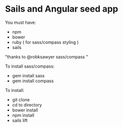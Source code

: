 # Sails and Angular seed app


You must have:

* npm
* bower
* ruby ( for sass/compass styling )
* sails

"thanks to @robksawyer sass/compass "

To install sass/compass:
* gem install sass
* gem install compass

To install:

* git clone
* cd to directory
* bower install
* npm install
* sails lift
